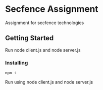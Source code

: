 # Secfence Assignment

Assignment for secfence technologies

## Getting Started

Run node client.js and node server.js

### Installing

```
npm i
```

Run using node client.js and node server.js